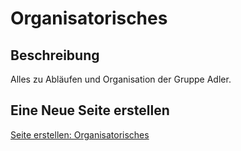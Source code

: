 # Organisatorisches

## Beschreibung
Alles zu Abläufen und Organisation der Gruppe Adler.

## Eine Neue Seite erstellen
[Seite erstellen: Organisatorisches](https://github.com/gruppe-adler/vuepress-wiki/new/master/docs/de/organisatorisches)